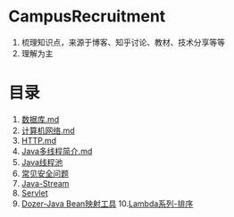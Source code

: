 # CampusRecruitment
1. 梳理知识点，来源于博客、知乎讨论、教材、技术分享等等
2. 理解为主
# 目录
1. [数据库.md](https://github.com/ValentineF/CampusRecruitment/blob/master/%E6%95%B0%E6%8D%AE%E5%BA%93/%E6%95%B0%E6%8D%AE%E5%BA%93.md)
2. [计算机网络.md](https://github.com/ValentineF/CampusRecruitment/blob/master/%E8%AE%A1%E7%AE%97%E6%9C%BA%E7%BD%91%E7%BB%9C/%E8%AE%A1%E7%AE%97%E6%9C%BA%E7%BD%91%E7%BB%9C.md)
3. [HTTP.md](https://github.com/ValentineF/CampusRecruitment/blob/master/%E8%AE%A1%E7%AE%97%E6%9C%BA%E7%BD%91%E7%BB%9C/HTTP.md)
4. [Java多线程简介.md](https://github.com/ValentineF/NoteBook/blob/master/Java/Java%E5%A4%9A%E7%BA%BF%E7%A8%8B%E7%AE%80%E4%BB%8B.md)
5. [Java线程池](https://github.com/ValentineF/NoteBook/blob/master/Java/Java%E7%BA%BF%E7%A8%8B%E6%B1%A0.md)
6. [常见安全问题](https://github.com/ValentineF/NoteBook/blob/master/%E6%9E%B6%E6%9E%84/web%E5%AE%89%E5%85%A8%E9%98%B2%E8%8C%83.md)
7. [Java-Stream](https://github.com/ValentineF/NoteBook/blob/master/Java/Java-Stream.md)
8. [Servlet](https://github.com/ValentineF/NoteBook/blob/master/Java/Servlet.md)
9. [Dozer-Java Bean映射工具](https://github.com/ValentineF/NoteBook/blob/master/Java/dozer.md)
10.[Lambda系列-排序](https://github.com/ValentineF/NoteBook/blob/master/Java/Lambda%E7%B3%BB%E5%88%97-%E6%8E%92%E5%BA%8F.md)
